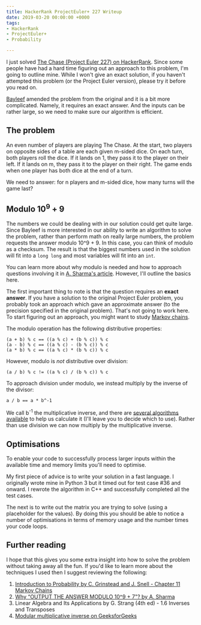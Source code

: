 ```yaml
---
title: HackerRank ProjectEuler+ 227 Writeup
date: 2019-03-20 00:00:00 +0000
tags:
- HackerRank
- ProjectEuler+
- Probability

---
```

I just solved [The Chase (Project Euler 227) on HackerRank](https://www.hackerrank.com/contests/projecteuler/challenges/euler227). Since some people have had a hard time figuring out an approach to this problem, I'm going to outline mine. While I won't give an exact solution, if you haven't attempted this problem (or the Project Euler version), please try it before you read on.

[Bayleef](https://www.hackerrank.com/profile/bayleef) amended the problem from the original and it is a bit more complicated. Namely, it requires an exact answer. And the inputs can be rather large, so we need to make sure our algorithm is efficient.

## The problem

An even number of players are playing The Chase. At the start, two players on opposite sides of a table are each given m-sided dice. On each turn, both players roll the dice. If it lands on 1, they pass it to the player on their left. If it lands on m, they pass it to the player on their right. The game ends when one player has both dice at the end of a turn.

We need to answer: for n players and m-sided dice, how many turns will the game last?

## Modulo 10<sup>9</sup> + 9

The numbers we could be dealing with in our solution could get quite large. Since Bayleef is more interested in our ability to write an algorithm to solve the problem, rather than perform math on really large numbers, the problem requests the answer modulo 10^9 + 9. In this case, you can think of modulo as a checksum. The result is that the biggest numbers used in the solution will fit into a `long long` and most variables will fit into an `int`.

You can learn more about why modulo is needed and how to approach questions involving it in [A. Sharma's article](https://www.hackerearth.com/practice/notes/abhinav92003/why-output-the-answer-modulo-109-7/). However, I'll outline the basics here.

The first important thing to note is that the question requires an **exact answer**. If you have a solution to the original Project Euler problem, you probably took an approach which gave an approximate answer (to the precision specified in the original problem). That's not going to work here. To start figuring out an approach, you might want to study [Markov chains](http://www.dartmouth.edu/\~chance/teaching_aids/books_articles/probability_book/amsbook.mac.pdf).

The modulo operation has the following distributive properties:

    (a + b) % c == ((a % c) + (b % c)) % c
    (a - b) % c == ((a % c) - (b % c)) % c
    (a * b) % c == ((a % c) * (b % c)) % c

However, modulo is _not_ distributive over division:

    (a / b) % c != ((a % c) / (b % c)) % c

To approach division under modulo, we instead multiply by the inverse of the divisor:

    a / b == a * b^-1

We call b<sup>-1</sup> the multiplicative inverse, and there are [several algorithms available](https://www.geeksforgeeks.org/multiplicative-inverse-under-modulo-m/) to help us calculate it (I'll leave you to decide which to use). Rather than use division we can now multiply by the multiplicative inverse.

## Optimisations

To enable your code to successfully process larger inputs within the available time and memory limits you'll need to optimise.

My first piece of advice is to write your solution in a fast language. I originally wrote mine in Python 3 but it timed out for test case #36 and onward. I rewrote the algorithm in C++ and successfully completed all the test cases.

The next is to write out the matrix you are trying to solve (using a placeholder for the values). By doing this you should be able to notice a number of optimisations in terms of memory usage and the number times your code loops.

## Further reading

I hope that this gives you some extra insight into how to solve the problem without taking away all the fun. If you'd like to learn more about the techniques I used then I suggest reviewing the following:

1. [Introduction to Probability by C. Grinstead and J. Snell - Chapter 11 Markov Chains](http://www.dartmouth.edu/\~chance/teaching_aids/books_articles/probability_book/amsbook.mac.pdf)
2. [Why “OUTPUT THE ANSWER MODULO 10^9 + 7"? by A. Sharma](https://www.hackerearth.com/practice/notes/abhinav92003/why-output-the-answer-modulo-109-7/)
3. Linear Algebra and Its Applications by G. Strang (4th ed) - 1.6 Inverses and Transposes
4. [Modular multiplicative inverse on GeeksforGeeks](https://www.geeksforgeeks.org/multiplicative-inverse-under-modulo-m/)